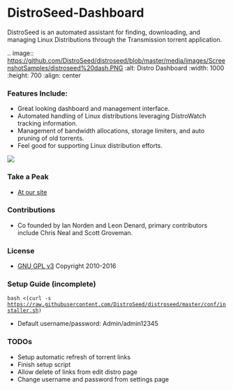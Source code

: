 # DistroSeed-Dashboard
DistroSeed is an automated assistant for finding, downloading, and managing Linux Distributions through the Transmission torrent application.

.. image:: https://github.com/DistroSeed/distroseed/blob/master/media/images/ScreenshotSamples/distroseed%20dash.PNG
    :alt: Distro Dashboard
    :width: 1000
    :height: 700
    :align: center

### Features Include: ###
* Great looking dashboard and management interface.
* Automated handling of Linux distributions leveraging DistroWatch tracking information.
* Management of bandwidth allocations, storage limiters, and auto pruning of old torrents.
* Feel good for supporting Linux distribution efforts.

<img src="https://i.imgur.com/PhU9sFI.jpg" />

### Take a Peak ###
* [At our site](https://distroseed.com)

### Contributions ###
* Co founded by Ian Norden and Leon Denard, primary contributors include Chris Neal and Scott Groveman.

### License ###
* [GNU GPL v3](http://www.gnu.org/licenses/gpl.html)
Copyright 2010-2016


### Setup Guide (incomplete) ###
<code>bash <(curl -s https://raw.githubusercontent.com/DistroSeed/distroseed/master/conf/installer.sh)</code><br />
* Default username/password: Admin/admin12345

### TODOs ###
* Setup automatic refresh of torrent links
* Finish setup script
* Allow delete of links from edit distro page
* Change username and password from settings page
